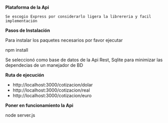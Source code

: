 **Plataforma de la Api**

    Se escogio Express por considerarlo ligera la librereria y facil implementación

**Pasos de Instalación**

Para instalar los paquetes necesarios por favor ejecutar

npm install

Se seleccionó como base de datos de la Api Rest, Sqlite para minimizar las dependecias de un manejador de BD

**Ruta de ejecución**
- http://localhost:3000/cotizacion/dolar
- http://localhost:3000/cotizacion/real
- http://localhost:3000/cotizacion/euro

**Poner en funcionamiento la Api**

node server.js